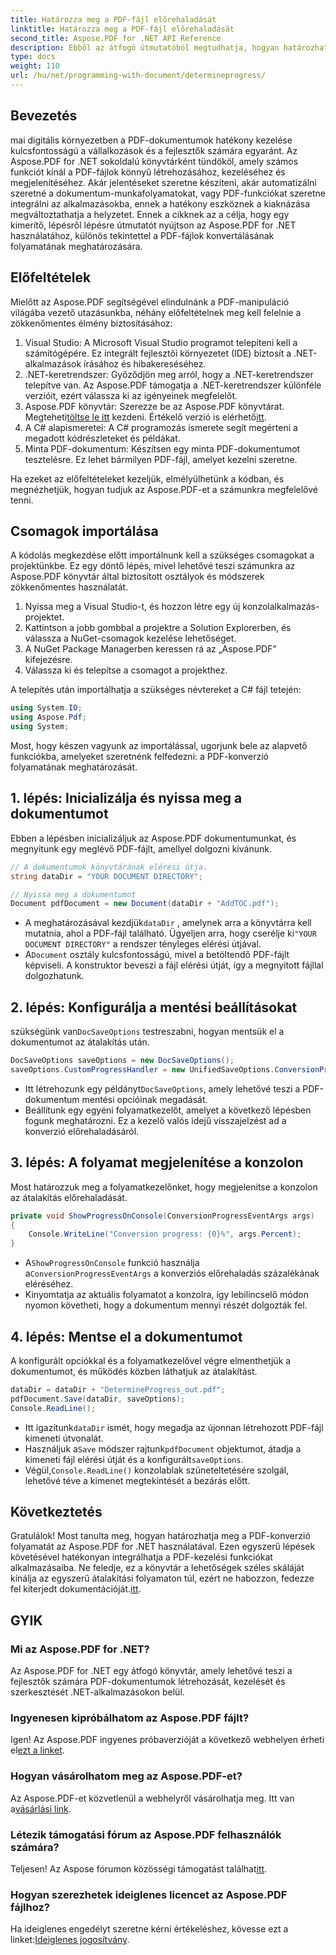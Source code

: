 ```yaml
---
title: Határozza meg a PDF-fájl előrehaladását
linktitle: Határozza meg a PDF-fájl előrehaladását
second_title: Aspose.PDF for .NET API Reference
description: Ebből az átfogó útmutatóból megtudhatja, hogyan határozhatja meg a PDF-konverziók előrehaladását az Aspose.PDF for .NET használatával.
type: docs
weight: 110
url: /hu/net/programming-with-document/determineprogress/
---
```

## Bevezetés

mai digitális környezetben a PDF-dokumentumok hatékony kezelése kulcsfontosságú a vállalkozások és a fejlesztők számára egyaránt. Az Aspose.PDF for .NET sokoldalú könyvtárként tündököl, amely számos funkciót kínál a PDF-fájlok könnyű létrehozásához, kezeléséhez és megjelenítéséhez. Akár jelentéseket szeretne készíteni, akár automatizálni szeretné a dokumentum-munkafolyamatokat, vagy PDF-funkciókat szeretne integrálni az alkalmazásokba, ennek a hatékony eszköznek a kiaknázása megváltoztathatja a helyzetet. Ennek a cikknek az a célja, hogy egy kimerítő, lépésről lépésre útmutatót nyújtson az Aspose.PDF for .NET használatához, különös tekintettel a PDF-fájlok konvertálásának folyamatának meghatározására.

## Előfeltételek

Mielőtt az Aspose.PDF segítségével elindulnánk a PDF-manipuláció világába vezető utazásunkba, néhány előfeltételnek meg kell felelnie a zökkenőmentes élmény biztosításához:

1. Visual Studio: A Microsoft Visual Studio programot telepíteni kell a számítógépére. Ez integrált fejlesztői környezetet (IDE) biztosít a .NET-alkalmazások írásához és hibakereséséhez.
2. .NET-keretrendszer: Győződjön meg arról, hogy a .NET-keretrendszer telepítve van. Az Aspose.PDF támogatja a .NET-keretrendszer különféle verzióit, ezért válassza ki az igényeinek megfelelőt.
3.  Aspose.PDF könyvtár: Szerezze be az Aspose.PDF könyvtárat. Megteheti[töltse le itt](https://releases.aspose.com/pdf/net/) kezdeni. Értékelő verzió is elérhető[itt](https://releases.aspose.com/).
4. A C# alapismeretei: A C# programozás ismerete segít megérteni a megadott kódrészleteket és példákat.
5. Minta PDF-dokumentum: Készítsen egy minta PDF-dokumentumot tesztelésre. Ez lehet bármilyen PDF-fájl, amelyet kezelni szeretne.

Ha ezeket az előfeltételeket kezeljük, elmélyülhetünk a kódban, és megnézhetjük, hogyan tudjuk az Aspose.PDF-et a számunkra megfelelővé tenni.

## Csomagok importálása

A kódolás megkezdése előtt importálnunk kell a szükséges csomagokat a projektünkbe. Ez egy döntő lépés, mivel lehetővé teszi számunkra az Aspose.PDF könyvtár által biztosított osztályok és módszerek zökkenőmentes használatát.

1. Nyissa meg a Visual Studio-t, és hozzon létre egy új konzolalkalmazás-projektet.
2. Kattintson a jobb gombbal a projektre a Solution Explorerben, és válassza a NuGet-csomagok kezelése lehetőséget.
3. A NuGet Package Managerben keressen rá az „Aspose.PDF” kifejezésre.
4. Válassza ki és telepítse a csomagot a projekthez.

A telepítés után importálhatja a szükséges névtereket a C# fájl tetején:

```csharp
using System.IO;
using Aspose.Pdf;
using System;
```

Most, hogy készen vagyunk az importálással, ugorjunk bele az alapvető funkciókba, amelyeket szeretnénk felfedezni: a PDF-konverzió folyamatának meghatározását.

## 1. lépés: Inicializálja és nyissa meg a dokumentumot

Ebben a lépésben inicializáljuk az Aspose.PDF dokumentumunkat, és megnyitunk egy meglévő PDF-fájlt, amellyel dolgozni kívánunk.

```csharp
// A dokumentumok könyvtárának elérési útja.
string dataDir = "YOUR DOCUMENT DIRECTORY";

// Nyissa meg a dokumentumot
Document pdfDocument = new Document(dataDir + "AddTOC.pdf");
```

-  A meghatározásával kezdjük`dataDir` , amelynek arra a könyvtárra kell mutatnia, ahol a PDF-fájl található. Ügyeljen arra, hogy cserélje ki`"YOUR DOCUMENT DIRECTORY"` a rendszer tényleges elérési útjával.
-  A`Document` osztály kulcsfontosságú, mivel a betöltendő PDF-fájlt képviseli. A konstruktor beveszi a fájl elérési útját, így a megnyitott fájllal dolgozhatunk.

## 2. lépés: Konfigurálja a mentési beállításokat 

 szükségünk van`DocSaveOptions` testreszabni, hogyan mentsük el a dokumentumot az átalakítás után.

```csharp
DocSaveOptions saveOptions = new DocSaveOptions();
saveOptions.CustomProgressHandler = new UnifiedSaveOptions.ConversionProgressEventHandler(ShowProgressOnConsole);
```

- Itt létrehozunk egy példányt`DocSaveOptions`, amely lehetővé teszi a PDF-dokumentum mentési opcióinak megadását.
- Beállítunk egy egyéni folyamatkezelőt, amelyet a következő lépésben fogunk meghatározni. Ez a kezelő valós idejű visszajelzést ad a konverzió előrehaladásáról.

## 3. lépés: A folyamat megjelenítése a konzolon

Most határozzuk meg a folyamatkezelőnket, hogy megjelenítse a konzolon az átalakítás előrehaladását.

```csharp
private void ShowProgressOnConsole(ConversionProgressEventArgs args)
{
    Console.WriteLine("Conversion progress: {0}%", args.Percent);
}
```

-  A`ShowProgressOnConsole` funkció használja a`ConversionProgressEventArgs` a konverziós előrehaladás százalékának eléréséhez.
- Kinyomtatja az aktuális folyamatot a konzolra, így lebilincselő módon nyomon követheti, hogy a dokumentum mennyi részét dolgozták fel.

## 4. lépés: Mentse el a dokumentumot

A konfigurált opciókkal és a folyamatkezelővel végre elmenthetjük a dokumentumot, és működés közben láthatjuk az átalakítást.

```csharp
dataDir = dataDir + "DetermineProgress_out.pdf";
pdfDocument.Save(dataDir, saveOptions);
Console.ReadLine();
```

-  Itt igazítunk`dataDir` ismét, hogy megadja az újonnan létrehozott PDF-fájl kimeneti útvonalát.
-  Használjuk a`Save` módszer rajtunk`pdfDocument` objektumot, átadja a kimeneti fájl elérési útját és a konfigurált`saveOptions`.
-  Végül,`Console.ReadLine()` konzolablak szüneteltetésére szolgál, lehetővé téve a kimenet megtekintését a bezárás előtt.

## Következtetés

 Gratulálok! Most tanulta meg, hogyan határozhatja meg a PDF-konverzió folyamatát az Aspose.PDF for .NET használatával. Ezen egyszerű lépések követésével hatékonyan integrálhatja a PDF-kezelési funkciókat alkalmazásaiba. Ne feledje, ez a könyvtár a lehetőségek széles skáláját kínálja az egyszerű átalakítási folyamaton túl, ezért ne habozzon, fedezze fel kiterjedt dokumentációját.[itt](https://reference.aspose.com/pdf/net/).


## GYIK

### Mi az Aspose.PDF for .NET?  
Az Aspose.PDF for .NET egy átfogó könyvtár, amely lehetővé teszi a fejlesztők számára PDF-dokumentumok létrehozását, kezelését és szerkesztését .NET-alkalmazásokon belül.

### Ingyenesen kipróbálhatom az Aspose.PDF fájlt?  
 Igen! Az Aspose.PDF ingyenes próbaverzióját a következő webhelyen érheti el[ezt a linket](https://releases.aspose.com/).

### Hogyan vásárolhatom meg az Aspose.PDF-et?  
 Az Aspose.PDF-et közvetlenül a webhelyről vásárolhatja meg. Itt van a[vásárlási link](https://purchase.aspose.com/buy).

### Létezik támogatási fórum az Aspose.PDF felhasználók számára?  
 Teljesen! Az Aspose fórumon közösségi támogatást találhat[itt](https://forum.aspose.com/c/pdf/10).

### Hogyan szerezhetek ideiglenes licencet az Aspose.PDF fájlhoz?  
 Ha ideiglenes engedélyt szeretne kérni értékeléshez, kövesse ezt a linket:[Ideiglenes jogosítvány](https://purchase.aspose.com/temporary-license/).